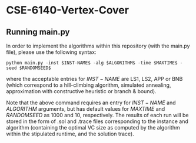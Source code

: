 # CSE-6140-Vertex-Cover

## Running main.py
In order to implement the algorithms within this repository (with the main.py file), please use the following syntax:

```
python main.py -inst $INST-NAME$ -alg $ALGORITHM$ -time $MAXTIME$ -seed $RANDOMSEED$
```
where the acceptable entries for $INST-NAME$ are LS1, LS2, APP or BNB (which correspond to a hill-climbing algorithm, simulated annealing, approximation with constructive heuristic or branch & bound).

Note that the above command requires an entry for $INST-NAME$ and $ALGORITHM$ arguments, but has default values for $MAXTIME$ and $RANDOMSEED$ as 1000 and 10, respectively.
The results of each run will be stored in the form of .sol and .trace files corresponding to the instance and algorithm (containing the optimal VC size as computed by the algorithm within the stipulated runtime, and the solution trace).